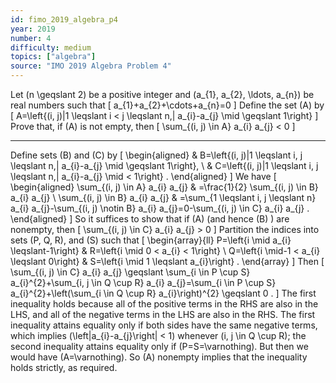 ```yaml
---
id: fimo_2019_algebra_p4
year: 2019
number: 4
difficulty: medium
topics: ["algebra"]
source: "IMO 2019 Algebra Problem 4"
---
```


Let \(n \geqslant 2\) be a positive integer and \(a_{1}, a_{2}, \ldots, a_{n}\) be real numbers such that
\[
a_{1}+a_{2}+\cdots+a_{n}=0
\]
Define the set \(A\) by
\[
A=\left\{(i, j)|1 \leqslant i < j \leqslant n,| a_{i}-a_{j} \mid \geqslant 1\right\}
\]
Prove that, if \(A\) is not empty, then
\[
\sum_{(i, j) \in A} a_{i} a_{j} < 0
\]

---
Define sets \(B\) and \(C\) by
\[
\begin{aligned}
& B=\left\{(i, j)|1 \leqslant i, j \leqslant n,| a_{i}-a_{j} \mid \geqslant 1\right\}, \\
& C=\left\{(i, j)|1 \leqslant i, j \leqslant n,| a_{i}-a_{j} \mid < 1\right\} .
\end{aligned}
\]
We have
\[
\begin{aligned}
\sum_{(i, j) \in A} a_{i} a_{j} & =\frac{1}{2} \sum_{(i, j) \in B} a_{i} a_{j} \\
\sum_{(i, j) \in B} a_{i} a_{j} & =\sum_{1 \leqslant i, j \leqslant n} a_{i} a_{j}-\sum_{(i, j) \notin B} a_{i} a_{j}=0-\sum_{(i, j) \in C} a_{i} a_{j} .
\end{aligned}
\]
So it suffices to show that if \(A\) (and hence \(B\) ) are nonempty, then
\[
\sum_{(i, j) \in C} a_{i} a_{j} > 0
\]
Partition the indices into sets \(P, Q, R\), and \(S\) such that
\[
\begin{array}{ll}
P=\left\{i \mid a_{i} \leqslant-1\right\} & R=\left\{i \mid 0 < a_{i} < 1\right\} \\
Q=\left\{i \mid-1 < a_{i} \leqslant 0\right\} & S=\left\{i \mid 1 \leqslant a_{i}\right\} .
\end{array}
\]
Then
\[
\sum_{(i, j) \in C} a_{i} a_{j} \geqslant \sum_{i \in P \cup S} a_{i}^{2}+\sum_{i, j \in Q \cup R} a_{i} a_{j}=\sum_{i \in P \cup S} a_{i}^{2}+\left(\sum_{i \in Q \cup R} a_{i}\right)^{2} \geqslant 0 .
\]
The first inequality holds because all of the positive terms in the RHS are also in the LHS, and all of the negative terms in the LHS are also in the RHS. The first inequality attains equality only if both sides have the same negative terms, which implies \(\left|a_{i}-a_{j}\right| < 1\) whenever \(i, j \in Q \cup R\); the second inequality attains equality only if \(P=S=\varnothing\). But then we would have \(A=\varnothing\). So \(A\) nonempty implies that the inequality holds strictly, as required.
